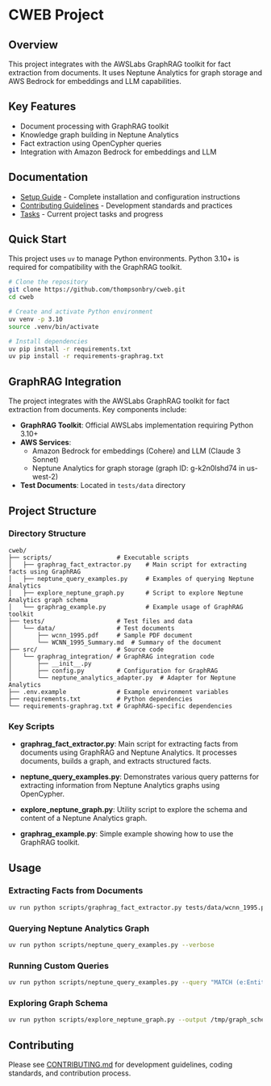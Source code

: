 # CWEB Project

## Overview

This project integrates with the AWSLabs GraphRAG toolkit for fact extraction from documents. It uses Neptune Analytics for graph storage and AWS Bedrock for embeddings and LLM capabilities.

## Key Features

- Document processing with GraphRAG toolkit
- Knowledge graph building in Neptune Analytics
- Fact extraction using OpenCypher queries
- Integration with Amazon Bedrock for embeddings and LLM

## Documentation

- [Setup Guide](SETUP.md) - Complete installation and configuration instructions
- [Contributing Guidelines](CONTRIBUTING.md) - Development standards and practices
- [Tasks](TASKS.md) - Current project tasks and progress

## Quick Start

This project uses `uv` to manage Python environments. Python 3.10+ is required for compatibility with the GraphRAG toolkit.

```bash
# Clone the repository
git clone https://github.com/thompsonbry/cweb.git
cd cweb

# Create and activate Python environment
uv venv -p 3.10
source .venv/bin/activate

# Install dependencies
uv pip install -r requirements.txt
uv pip install -r requirements-graphrag.txt
```

## GraphRAG Integration

The project integrates with the AWSLabs GraphRAG toolkit for fact extraction from documents. Key components include:

- **GraphRAG Toolkit**: Official AWSLabs implementation requiring Python 3.10+
- **AWS Services**: 
  - Amazon Bedrock for embeddings (Cohere) and LLM (Claude 3 Sonnet)
  - Neptune Analytics for graph storage (graph ID: g-k2n0lshd74 in us-west-2)
- **Test Documents**: Located in `tests/data` directory

## Project Structure

### Directory Structure

```
cweb/
├── scripts/                  # Executable scripts
│   ├── graphrag_fact_extractor.py    # Main script for extracting facts using GraphRAG
│   ├── neptune_query_examples.py     # Examples of querying Neptune Analytics
│   ├── explore_neptune_graph.py      # Script to explore Neptune Analytics graph schema
│   └── graphrag_example.py           # Example usage of GraphRAG toolkit
├── tests/                    # Test files and data
│   └── data/                 # Test documents
│       ├── wcnn_1995.pdf     # Sample PDF document
│       └── WCNN_1995_Summary.md  # Summary of the document
├── src/                      # Source code
│   └── graphrag_integration/ # GraphRAG integration code
│       ├── __init__.py
│       ├── config.py         # Configuration for GraphRAG
│       └── neptune_analytics_adapter.py  # Adapter for Neptune Analytics
├── .env.example              # Example environment variables
├── requirements.txt          # Python dependencies
└── requirements-graphrag.txt # GraphRAG-specific dependencies
```

### Key Scripts

- **graphrag_fact_extractor.py**: Main script for extracting facts from documents using GraphRAG and Neptune Analytics. It processes documents, builds a graph, and extracts structured facts.

- **neptune_query_examples.py**: Demonstrates various query patterns for extracting information from Neptune Analytics graphs using OpenCypher.

- **explore_neptune_graph.py**: Utility script to explore the schema and content of a Neptune Analytics graph.

- **graphrag_example.py**: Simple example showing how to use the GraphRAG toolkit.

## Usage

### Extracting Facts from Documents

```bash
uv run python scripts/graphrag_fact_extractor.py tests/data/wcnn_1995.pdf --output output/wcnn_facts.json --verbose
```

### Querying Neptune Analytics Graph

```bash
uv run python scripts/neptune_query_examples.py --verbose
```

### Running Custom Queries

```bash
uv run python scripts/neptune_query_examples.py --query "MATCH (e:Entity) WHERE e.name CONTAINS 'R/M' RETURN e.id, e.name"
```

### Exploring Graph Schema

```bash
uv run python scripts/explore_neptune_graph.py --output /tmp/graph_schema.json
```

## Contributing

Please see [CONTRIBUTING.md](CONTRIBUTING.md) for development guidelines, coding standards, and contribution process.
